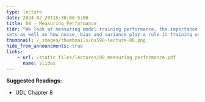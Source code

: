 ```yaml
---
type: lecture
date: 2024-02-20T15:30:00-5:00
title: 08 - Measuring Performance
tldr: "We look at measuring model training performance, the importance of test
sets as well as how noise, bias and variance play a role in training outcomes."
thumbnail: /_images/thumbnails/ds598-lecture-08.png
hide_from_announcments: true
links: 
    - url: /static_files/lectures/08_measuring_performance.pdf
      name: slides
---
```

**Suggested Readings:**
- UDL Chapter 8
